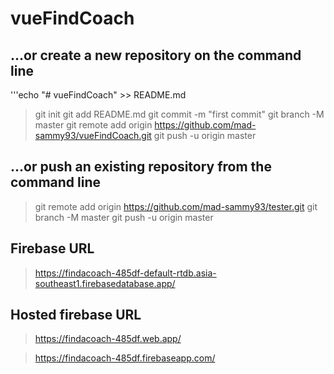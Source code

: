 # vueFindCoach

## …or create a new repository on the command line

'''echo "# vueFindCoach" >> README.md
> git init
> git add README.md
> git commit -m "first commit"
> git branch -M master
> git remote add origin https://github.com/mad-sammy93/vueFindCoach.git
> git push -u origin master

## …or push an existing repository from the command line
> git remote add origin https://github.com/mad-sammy93/tester.git
> git branch -M master
> git push -u origin master



## Firebase URL

> https://findacoach-485df-default-rtdb.asia-southeast1.firebasedatabase.app/

## Hosted firebase URL

> https://findacoach-485df.web.app/

> https://findacoach-485df.firebaseapp.com/